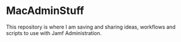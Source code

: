 # MacAdminStuff
This repository is where I am saving and sharing ideas, workflows and scripts to use with Jamf Administration.

